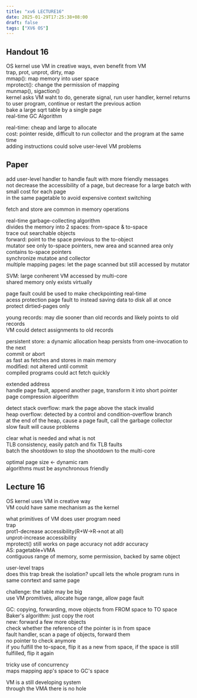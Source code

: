 ```yaml
---
title: "xv6 LECTURE16"
date: 2025-01-29T17:25:38+08:00
draft: false
tags: ["XV6 OS"]
---
```


## Handout 16

OS kernel use VM in creative ways, even benefit from VM  
trap, prot, unprot, dirty, map  
mmap(): map memory into user space  
mprotect(): change the permission of mapping  
munmap(), sigaction()  
kernel asks VM waht to do, generate signal, run user handler, kernel returns to user program, continue or restart the previous action  
bake a large sqrt table by a single page  
real-time GC Algorithm  

real-time: cheap and large to allocate  
cost: pointer reside, difficult to run collector and the program at the same time  
adding instructions could solve user-level VM problems  

## Paper

add user-level handler to handle fault with more friendly messages  
not decrease the accessibility of a page, but decrease for a large batch with small cost for each page  
in the same pagetable to avoid expensive context switching  

fetch and store are common in memory operations  

real-time garbage-collecting algorithm  
divides the memory into 2 spaces: from-space & to-space  
trace out searchable objects  
forward: point to the space previous to the to-object  
mutator see only to-space pointers, new area and scanned area only contains to-space pointers  
synchronize mutatoe and collector  
multiple mapping pages: let the page scanned but still accessed by mutator  

SVM: large conherent VM accessed by multi-core  
shared memory only exists virtually  

page fault could be used to make checkpointing real-time  
acess protection page fault to instead saving data to disk all at once  
protect dirtied-pages only  

young records: may die sooner than old records and likely points to old records  
VM could detect assignments to old records  

persistent store: a dynamic allocation heap persists from one-invocation to the next  
commit or abort  
as fast as fetches and stores in main memory  
modified: not altered until commit  
compiled programs could act fetch quickly  

extended address  
handle page fault, append another page, transform it into short pointer  
page compression algoerithm  

detect stack overflow: mark the page above the stack invalid  
heap overflow: detected by a control and condition-overflow branch  
at the end of the heap, cause a page fault, call the garbage collector  
slow fault will cause problems  

clear what is needed and what is not  
TLB consistency, easily patch and fix TLB faults  
batch the shootdown to stop the shootdown to the multi-core  

optimal page size <- dynamic ram  
algorithms must be asynchronous friendly  

## Lecture 16

OS kernel uses VM in creative way  
VM could have same mechanism as the kernel  

what primitives of VM does user program need  
trap  
prot1-decrease accessibility(R+W->R->not at all)  
unprot-increase accessibility  
mprotect() still works on page accuracy not addr accuracy  
AS: pagetable+VMA  
contiguous range of memory, some permission, backed by same object  

user-level traps  
does this trap break the isolation? upcall lets the whole program runs in same conrtext and same page  

challenge: the table may be big  
use VM promitives, allocate huge range, allow page fault  

GC: copying, forwarding, move objects from FROM space to TO space  
Baker's algorithm: just copy the root  
new: forward a few more objects  
check whether the reference of the pointer is in from space  
fault handler, scan a page of objects, forward them  
no pointer to check anymore  
if you fulfill the to-space, flip it as a new from space, if the space is still fulfilled, flip it again  

tricky use of concurrency  
maps mapping app's space to GC's space  

VM is a still developing system  
through the VMA there is no hole  

